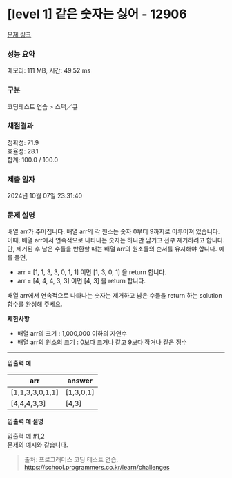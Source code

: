 # \[level 1] 같은 숫자는 싫어 - 12906

[문제 링크](https://school.programmers.co.kr/learn/courses/30/lessons/12906)

### 성능 요약

메모리: 111 MB, 시간: 49.52 ms

### 구분

코딩테스트 연습 > 스택／큐

### 채점결과

정확성: 71.9\
효율성: 28.1\
합계: 100.0 / 100.0

### 제출 일자

2024년 10월 07일 23:31:40

### 문제 설명

배열 arr가 주어집니다. 배열 arr의 각 원소는 숫자 0부터 9까지로 이루어져 있습니다. 이때, 배열 arr에서 연속적으로 나타나는 숫자는 하나만 남기고 전부 제거하려고 합니다. 단, 제거된 후 남은 수들을 반환할 때는 배열 arr의 원소들의 순서를 유지해야 합니다. 예를 들면,

* arr = \[1, 1, 3, 3, 0, 1, 1] 이면 \[1, 3, 0, 1] 을 return 합니다.
* arr = \[4, 4, 4, 3, 3] 이면 \[4, 3] 을 return 합니다.

배열 arr에서 연속적으로 나타나는 숫자는 제거하고 남은 수들을 return 하는 solution 함수를 완성해 주세요.

**제한사항**

* 배열 arr의 크기 : 1,000,000 이하의 자연수
* 배열 arr의 원소의 크기 : 0보다 크거나 같고 9보다 작거나 같은 정수

***

**입출력 예**

| arr              | answer     |
| ---------------- | ---------- |
| \[1,1,3,3,0,1,1] | \[1,3,0,1] |
| \[4,4,4,3,3]     | \[4,3]     |

**입출력 예 설명**

입출력 예 #1,2\
문제의 예시와 같습니다.

> 출처: 프로그래머스 코딩 테스트 연습, https://school.programmers.co.kr/learn/challenges

